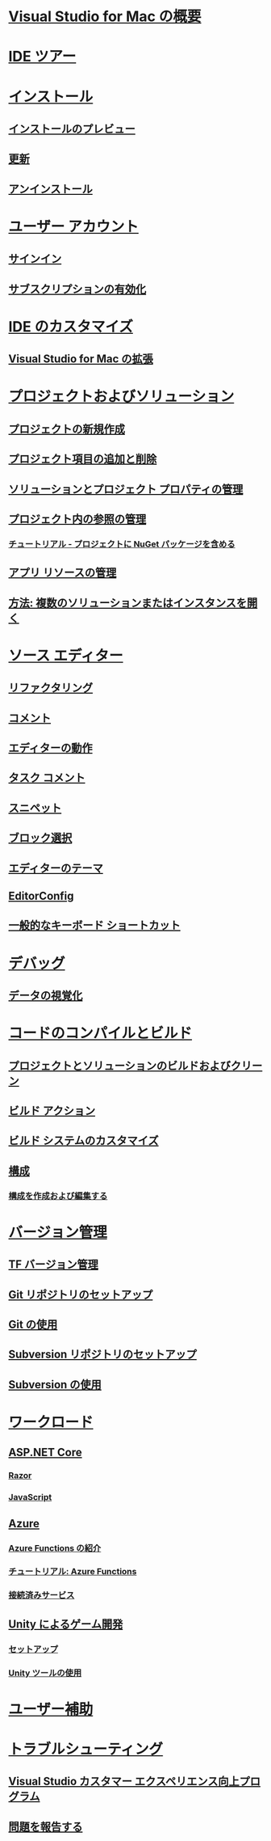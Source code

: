 # [Visual Studio for Mac の概要](index.md)
# [IDE ツアー](ide-tour.md)

# [インストール](installation.md)
## [インストールのプレビュー](install-preview.md)
## [更新](update.md)
## [アンインストール](uninstall.md)

# [ユーザー アカウント](user-accounts.md)
## [サインイン](signing-in.md)
## [サブスクリプションの有効化](activation.md)

# [IDE のカスタマイズ](customizing-the-ide.md)
## [Visual Studio for Mac の拡張](extending-visual-studio-mac.md)


# [プロジェクトおよびソリューション](projects-and-solutions.md)
## [プロジェクトの新規作成](create-new-projects.md)
## [プロジェクト項目の追加と削除](add-and-remove-project-items.md)
## [ソリューションとプロジェクト プロパティの管理](managing-solutions-and-project-properties.md)
## [プロジェクト内の参照の管理](managing-references-in-a-project.md)
### [チュートリアル - プロジェクトに NuGet パッケージを含める](nuget-walkthrough.md)
## [アプリ リソースの管理](managing-app-resources.md)
## [方法: 複数のソリューションまたはインスタンスを開く](open-multiple-solutions.md)

# [ソース エディター](source-editor.md)
## [リファクタリング](refactoring.md)
## [コメント](comments.md)
## [エディターの動作](editor-behavior.md)
## [タスク コメント](task-comments.md)
## [スニペット](snippets.md)
## [ブロック選択](block-selection.md)
## [エディターのテーマ](editor-themes.md)
## [EditorConfig](editorconfig.md)
## [一般的なキーボード ショートカット](keyboard-shortcuts.md)

# [デバッグ](debugging.md)
## [データの視覚化](data-visualizations.md)

# [コードのコンパイルとビルド](compiling-and-building.md)
## [プロジェクトとソリューションのビルドおよびクリーン](building-and-cleaning-projects-and-solutions.md)
## [ビルド アクション](build-actions.md)
## [ビルド システムのカスタマイズ](customizing-build-system.md)
## [構成](configurations.md)
### [構成を作成および編集する](create-and-edit-configurations.md)

# [バージョン管理](version-control.md)
## [TF バージョン管理](tf-version-control.md)
## [Git リポジトリのセットアップ](set-up-git-repository.md)
## [Git の使用](working-with-git.md)
## [Subversion リポジトリのセットアップ](set-up-subversion-repository.md)
## [Subversion の使用](working-with-subversion.md)

# [ワークロード](workloads.md)
## [ASP.NET Core](asp-net-core.md)
### [Razor](razor.md)
### [JavaScript](javascript.md)
## [Azure](azure-workload.md)
### [Azure Functions の紹介](azure-functions.md)
### [チュートリアル: Azure Functions](azure-functions-lab.md)
### [接続済みサービス](connected-services.md)
## [Unity によるゲーム開発](unity-tools.md)
### [セットアップ](setup-vsmac-tools-unity.md)
### [Unity ツールの使用](using-vsmac-tools-unity.md)

# [ユーザー補助](accessibility.md)

# [トラブルシューティング](troubleshooting.md)
## [Visual Studio カスタマー エクスペリエンス向上プログラム](visual-studio-experience-improvement-program.md)
## [問題を報告する](report-a-problem.md)
